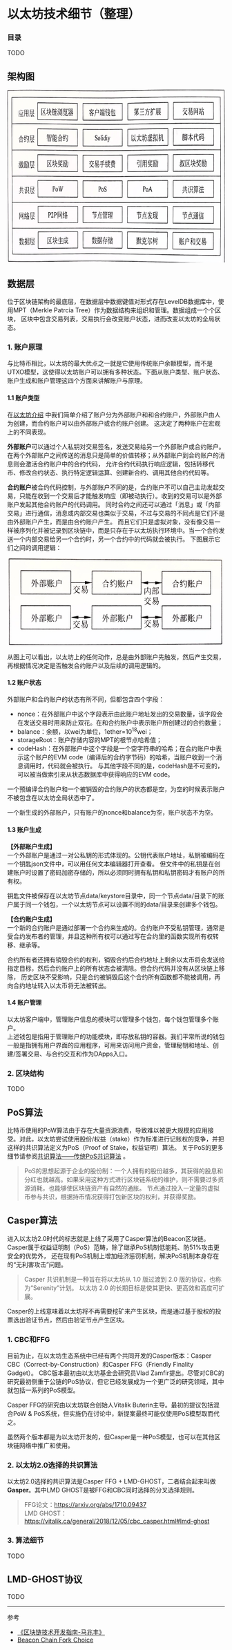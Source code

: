# 以太坊技术细节（整理）

### 目录
TODO

## 架构图
<img src="./images/ethereum_arch.jpg" height="400" width="700">

## 数据层
位于区块链架构的最底层，在数据层中数据键值对形式存在LevelDB数据库中，使用MPT（Merkle Patrcia Tree）作为数据结构来组织和管理。数据组成一个个区块，
区块中包含交易列表，交易执行会改变账户状态，进而改变以太坊的全局状态。

### 1. 账户原理
与比特币相比，以太坊的最大优点之一就是它使用传统账户余额模型，而不是UTXO模型，这使得以太坊账户可以拥有多种状态。下面从账户类型、账户状态、账户生成和账户管理这四个方面来讲解账户与原理。

#### 1.1 账户类型
在[以太坊介绍](./ethereum_intro.md) 中我们简单介绍了账户分为外部账户和和合约账户，外部账户由人为创建，而合约账户可以由外部账户或合约账户创建。
这决定了两种账户在宏观上的不同表现。

**外部账户**可以通过个人私钥对交易签名，发送交易给另一个外部账户或合约账户。在两个外部账户之间传送的消息只是简单的价值转移；从外部账户到合约账户的消息则会激活合约账户中的合约代码，
允许合约代码执行响应逻辑，包括转移代币、修改合约状态、执行特定逻辑运算、创建新合约、调用其他合约代码等。

**合约账户**被合约代码控制，与外部账户不同的是，合约账户不可以自己主动发起交易，只能在收到一个交易后才能触发响应（即被动执行）。收到的交易可以是外部账户发起其他合约账户的代码调用。
同时合约之间还可以通过「消息」或「内部交易」进行通信，消息或内部交易也类似于交易，不过与交易的不同点是它们不是由外部账户产生，而是由合约账户产生。
而且它们只是虚拟对象，没有像交易一样被序列化并被记录到区块链中，而是只存在于以太坊执行环境中。当一个合约发送一个内部交易给另一个合约时，另一个合约中的代码就会被执行。
下图展示它们之间的调用逻辑：

<img src="./images/ethereum_tx_call.jpg" height="202" width="500">

从图上可以看出，以太坊上的任何动作，总是由外部账户先触发，然后产生交易，再根据情况决定是否触发合约账户以及后续的调用逻辑的。

#### 1.2 账户状态
外部账户和合约账户的状态有所不同，但都包含四个字段：
- nonce：在外部账户中这个字段表示由此账户地址发出的交易数量，该字段会在发送交易时用来防止双花。在和合约账户中表示账户所创建过的合约数量；
- balance：余额，以wei为单位，1ether=10<sup>18</sup>wei；
- storageRoot：账户存储内容的MPT的根节点哈希值；
- codeHash：在外部账户中这个字段是一个空字符串的哈希；在合约账户中表示这个账户的EVM code（编译后的合约字节码）的哈希，当账户收到一个消息调用时，代码就会被执行。
与其他字段不同的是，codeHash是不可变的，可以被当做索引来从状态数据库中获得响应的EVM code。

一个预编译合约账户和一个被销毁的合约账户的状态都是空，为空的时候表示账户不被包含在以太坊全局状态中了。

一个新生成的外部账户，只有账户的nonce和balance为空，账户状态不为空。

#### 1.3 账户生成
**【外部账户生成】**  
一个外部账户是通过一对公私钥的形式体现的。公钥代表账户地址，私钥被编码在一个钥匙json文件中，可以用任何文本编辑器打开查看。
但文件中的私钥是在创建账户时设置了密码加密存储的，所以必须同时拥有私钥和私钥密码才有账户的所有权。

钥匙文件被保存在以太坊节点data/keystore目录中，同一个节点data/目录下的账户属于同一个钱包，一个以太坊节点可以设置不同的data/目录来创建多个钱包。

**【合约账户生成】**  
一个新的合约账户是通过部署一个合约来生成的。合约账户不受私钥管理，通常是受合约发布者的管理，并且这种所有权可以通过写在合约里的函数实现所有权转移、继承等。

合约所有者还拥有销毁合约的权利，销毁合约后合约地址上剩余以太币将会发送给指定目标，然后合约账户上的所有状态会被清除。但合约代码并没有从区块链上移除，
历史区块不受影响，只是合约被销毁后这个合约所有函数都不能被调用，再向合约地址转入以太币将无法被转出。

#### 1.4 账户管理
以太坊客户端中，管理账户信息的模块可以管理多个钱包，每个钱包管理多个账户。  
上述钱包是指用于管理账户的功能模块，即存放私钥的容器。我们平常所说的钱包一般是指拥有用户界面的应用程序，可用来访问用户资金，管理秘钥和地址、创建/签署交易、与合约交互和作为DApps入口。

### 2. 区块结构
TODO

## PoS算法
比特币使用的PoW算法由于存在大量资源浪费，导致难以被更大规模的应用接受。对此，以太坊尝试使用股份/权益（stake）作为标准进行记账权的竞争，并把这样的共识算法定义为PoS（Proof of Stake，权益证明）算法。
关于PoS的更多细节请参阅[共识算法——传统PoS共识算法](./consensus.md#2-传统PoS共识算法) 。
>PoS的思想起源于企业的股份制：一个人拥有的股份越多，其获得的股息和分红也就越高。如果采用这种方式进行区块链系统的维护，则不需要过多资源消耗，也能够使区块链资产有自然的通胀。
节点通过投入一定量的虚拟币参与共识，根据持币情况获得打包新区块的权利，并获得奖励。

## Casper算法
进入以太坊2.0时代的标志就是上线了采用了Casper算法的Beacon区块链。Casper属于权益证明制（PoS）范畴，除了继承PoS机制低能耗、防51%攻击更安全的优势外，
还在现有PoS机制上增加经济惩罚机制，解决PoS机制本身存在的“无利害攻击”问题。
>Casper 共识机制是一种旨在将以太坊从 1.0 版过渡到 2.0 版的协议，也称为“Serenity”计划。 以太坊 2.0 的长期目标是使其更快、更高效和高度可扩展。

Casper的上线意味着以太坊将不再需要挖矿来产生区块，而是通过基于股权的投票选出验证节点，然后由验证节点产生区块。
### 1. CBC和FFG
目前为止，在以太坊生态系统中已经有两个共同开发的Casper版本：Casper CBC（Correct-by-Construction）和Casper FFG（Friendly Finality Gadget）。
CBC版本最初由以太坊基金会研究员Vlad Zamfir提出。尽管对CBC的研究最初侧重于公链的PoS协议，但它已经发展成为一个更广泛的研究领域，其中就包括一系列的PoS模型。

Casper FFG的研究由以太坊联合创始人Vitalik Buterin主导。最初的提议包括混合PoW & PoS系统，但实施仍在讨论中，新提案最终可能仅使用PoS模型取而代之。

虽然两个版本都是为以太坊开发的，但Casper是一种PoS模型，也可以在其他区块链网络中推广和使用。

### 2. 以太坊2.0选择的共识算法
以太坊2.0选择的共识算法是Casper FFG + LMD-GHOST，二者结合起来叫做**Gasper**。其中LMD GHOST是被FFG和CBC同时选择的分叉选择规则。
>FFG论文：https://arxiv.org/abs/1710.09437  
> LMD GHOST：https://vitalik.ca/general/2018/12/05/cbc_casper.html#lmd-ghost

### 3. 算法细节
TODO

## LMD-GHOST协议

TODO




---

参考

- [《区块链技术开发指南-马兆丰》](https://baike.baidu.com/item/区块链技术开发指南/56688853?fr=aladdin)
- [Beacon Chain Fork Choice](https://github.com/ethereum/annotated-spec/blob/master/phase0/fork-choice.md)